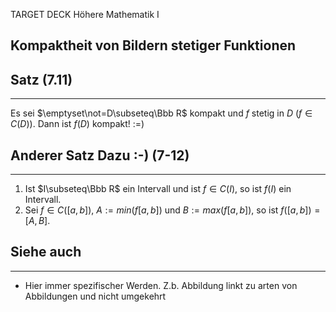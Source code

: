 
TARGET DECK
Höhere Mathematik I

Kompaktheit von Bildern stetiger Funktionen
--
## Satz (7.11)
***
Es sei $\emptyset\not=D\subseteq\Bbb R$ kompakt und $f$ stetig in $D$ ($f\in C(D)$). Dann ist $f(D)$ kompakt! :=)
## Anderer Satz Dazu :-) (7-12)
***
1. Ist $I\subseteq\Bbb R$ ein Intervall und ist $f\in C(I)$, so ist $f(I)$ ein Intervall.
2. Sei $f\in C([a,b])$, $A:=min(f[a,b])$ und $B:=max(f[a,b])$, so ist $f([a,b])=[A,B]$.
## Siehe auch
***
* Hier immer spezifischer Werden. Z.b. Abbildung linkt zu arten von Abbildungen und nicht umgekehrt